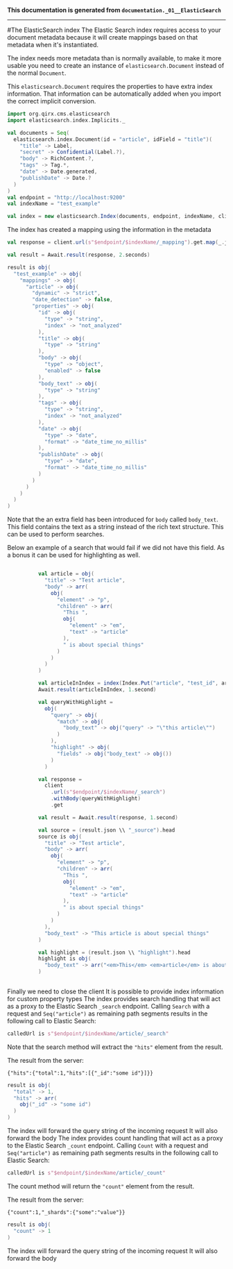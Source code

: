**This documentation is generated from `documentation._01__ElasticSearch`**

---
#The ElasticSearch index
The Elastic Search index requires access to your document metadata because
it will create mappings based on that metadata when it's instantiated.

The index needs more metadata than is normally available, to make it more 
usable you need to create an instance of `elasticsearch.Document` instead
of the normal `Document`.

This `elasticsearch.Document` requires the properties to have extra index
information. That information can be automatically added when you import 
the correct implicit conversion.
```scala
import org.qirx.cms.elasticsearch
import elasticsearch.index.Implicits._

val documents = Seq(
  elasticsearch.index.Document(id = "article", idField = "title")(
    "title" -> Label,
    "secret" -> Confidential(Label.?),
    "body" -> RichContent.?,
    "tags" -> Tag.*,
    "date" -> Date.generated,
    "publishDate" -> Date.?
  )
)
val endpoint = "http://localhost:9200"
val indexName = "test_example"

val index = new elasticsearch.Index(documents, endpoint, indexName, client)
```
The index has created a mapping using the information in the metadata
```scala
val response = client.url(s"$endpoint/$indexName/_mapping").get.map(_.json)

val result = Await.result(response, 2.seconds)

result is obj(
  "test_example" -> obj(
    "mappings" -> obj(
      "article" -> obj(
        "dynamic" -> "strict",
        "date_detection" -> false,
        "properties" -> obj(
          "id" -> obj(
            "type" -> "string",
            "index" -> "not_analyzed"
          ),
          "title" -> obj(
            "type" -> "string"
          ),
          "body" -> obj(
            "type" -> "object",
            "enabled" -> false
          ),
          "body_text" -> obj(
            "type" -> "string"
          ),
          "tags" -> obj(
            "type" -> "string",
            "index" -> "not_analyzed"
          ),
          "date" -> obj(
            "type" -> "date",
            "format" -> "date_time_no_millis"
          ),
          "publishDate" -> obj(
            "type" -> "date",
            "format" -> "date_time_no_millis"
          )
        )
      )
    )
  )
)
```
Note that the an extra field has been introduced for `body` called 
`body_text`. This field contains the text as a string instead of 
the rich text structure. This can be used to perform searches.

Below an example of a search that would fail if we did not have 
this field. As a bonus it can be used for highlighting as well.
```scala

          val article = obj(
            "title" -> "Test article",
            "body" -> arr(
              obj(
                "element" -> "p",
                "children" -> arr(
                  "This ",
                  obj(
                    "element" -> "em",
                    "text" -> "article"
                  ),
                  " is about special things"
                )
              )
            )
          )

          val articleInIndex = index(Index.Put("article", "test_id", article))
          Await.result(articleInIndex, 1.second)

          val queryWithHighlight =
            obj(
              "query" -> obj(
                "match" -> obj(
                  "body_text" -> obj("query" -> "\"this article\"")
                )
              ),
              "highlight" -> obj(
                "fields" -> obj("body_text" -> obj())
              )
            )

          val response =
            client
              .url(s"$endpoint/$indexName/_search")
              .withBody(queryWithHighlight)
              .get

          val result = Await.result(response, 1.second)

          val source = (result.json \\ "_source").head
          source is obj(
            "title" -> "Test article",
            "body" -> arr(
              obj(
                "element" -> "p",
                "children" -> arr(
                  "This ",
                  obj(
                    "element" -> "em",
                    "text" -> "article"
                  ),
                  " is about special things"
                )
              )
            ),
            "body_text" -> "This article is about special things"
          )

          val highlight = (result.json \\ "highlight").head
          highlight is obj(
            "body_text" -> arr("<em>This</em> <em>article</em> is about special things")
          )
       
```
Finally we need to close the client
It is possible to provide index information for custom property types
The index provides search handling that will act as a proxy to the 
Elastic Search `_search` endpoint.
Calling `Search` with a request and `Seq("article")` as 
remaining path segments results in the following call to 
Elastic Search:
```scala
calledUrl is s"$endpoint/$indexName/article/_search"
```
Note that the search method will extract the `"hits"` element
from the result.

The result from the server:
```
{"hits":{"total":1,"hits":[{"_id":"some id"}]}}
```
```scala
result is obj(
  "total" -> 1,
  "hits" -> arr(
    obj("_id" -> "some id")
  )
)
```
The index will forward the query string of the incoming request
It will also forward the body
The index provides count handling that will act as a proxy to the 
Elastic Search `_count` endpoint.
Calling `Count` with a request and `Seq("article")` as 
remaining path segments results in the following call to 
Elastic Search:
```scala
calledUrl is s"$endpoint/$indexName/article/_count"
```
The count method will return the `"count"` element from the result.

The result from the server:
```
{"count":1,"_shards":{"some":"value"}}
```
```scala
result is obj(
  "count" -> 1
)
```
The index will forward the query string of the incoming request
It will also forward the body
